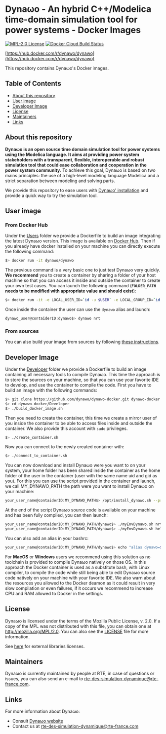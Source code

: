 <!--
    Copyright (c) 2015-2019, RTE (http://www.rte-france.com)
    See AUTHORS.txt
    All rights reserved.
    This Source Code Form is subject to the terms of the Mozilla Public
    License, v. 2.0. If a copy of the MPL was not distributed with this
    file, you can obtain one at http://mozilla.org/MPL/2.0/.
    SPDX-License-Identifier: MPL-2.0

    This file is part of Dynawo, an hybrid C++/Modelica open source time domain
    simulation tool for power systems.
-->
# Dyna&omega;o - An hybrid C++/Modelica time-domain simulation tool for power systems - Docker Images
[![MPL-2.0 License](https://img.shields.io/badge/license-MPL_2.0-blue.svg)](https://www.mozilla.org/en-US/MPL/2.0/)
[![Docker Cloud Build Status](https://img.shields.io/docker/cloud/build/dynawo/dynawo.svg)](https://hub.docker.com/r/dynawo/dynawo)

[https://hub.docker.com/r/dynawo/dynawo](https://hub.docker.com/r/dynawo/dynawo)

This repository contains Dyna&omega;o's Docker images.

## Table of Contents

- [About this repository](#about)
- [User image](#users)
- [Developer Image](#developer)
- [License](#license)
- [Maintainers](#maintainers)
- [Links](#links)

<a name="about"></a>
## About this repository

**Dyna&omega;o is an open source time domain simulation tool for power systems using the Modelica language. It aims at providing power system stakeholders with a transparent, flexible, interoperable and robust simulation tool that could ease collaboration and cooperation in the power system community**.
To achieve this goal, Dyna&omega;o is based on two mains principles: the use of a high-level modeling language Modelica and a strict separation between modeling and solving parts.

We provide this repository to ease users with [Dyna&omega;o' installation](https://github.com/dynawo/dynawo#build) and provide a quick way to try the simulation tool.

<a name="users"></a>
## User image

### From Docker Hub

Under the [Users](https://github.com/dynawo/dynawo-docker/tree/master/Users) folder we provide a Dockerfile to build an image integrating the latest Dyna&omega;o version. This image is available on [Docker Hub](https://hub.docker.com/r/dynawo/dynawo). Then if you already have docker installed on your machine you can directly execute the following command:
``` bash
$> docker run -it dynawo/dynawo
```

The previous command is a very basic one to just test Dyna&omega;o very quickly. **We recommend** you to create a container by sharing a folder of your host machine so that you can access it inside and outside the container to create your own test cases. You can launch the following command (**`FOLDER_PATH` needs to be modified with appropriate value and should exist**):
``` bash
$> docker run -it -e LOCAL_USER_ID=`id -u $USER` -e LOCAL_GROUP_ID=`id -g $USER` -v FOLDER_PATH:/home/dynawo_user/SharedFolder dynawo/dynawo
```

Once inside the container the user can use the `dynawo` alias and launch:
``` bash
dynawo_user@contaiderID:dynawo$> dynawo nrt
```

### From sources

You can also build your image from sources by following [these instructions](https://github.com/dynawo/dynawo-docker/blob/master/Users/BuildFromSources.md).

<a name="developer"></a>
## Developer Image

Under the [Developer](https://github.com/dynawo/dynawo-docker/tree/master/Developer) folder we provide a Dockerfile to build an image containing all necessary tools to compile Dyna&omega;o. This time the approach is to store the sources on your machine, so that you can use your favorite IDE to develop, and use the container to compile the code. First you have to build an image with the following commands:

``` bash
$> git clone https://github.com/dynawo/dynawo-docker.git dynawo-docker
$> cd dynawo-docker/Developer
$> ./build_docker_image.sh
```

Then you need to create the container, this time we create a mirror user of you inside the container to be able to access files inside and outside the container. We also provide this account with `sudo` privileges.

``` bash
$> ./create_container.sh
```

Now you can connect to the newly created container with:

``` bash
$> ./connect_to_container.sh
```

You can now download and install Dyna&omega;o were you want to on your system, your home folder has been shared inside the container as the home folder of the user in the container (user with the same name uid and gid as you). For this you can use the script provided in the container and launch, we call MY_DYNAWO_PATH the path were you want to install Dyna&omega;o on your machine:

``` bash
your_user_name@contaiderID:MY_DYNAWO_PATH$> /opt/install_dynawo.sh --prefix MY_DYNAWO_PATH
```

At the end of the script Dyna&omega;o source code is available on your machine and has been fully compiled, you can then launch:

``` bash
your_user_name@contaiderID:MY_DYNAWO_PATH/dynawo$> ./myEnvDynawo.sh nrt
your_user_name@contaiderID:MY_DYNAWO_PATH/dynawo$> ./myEnvDynawo.sh help
```

You can also add an alias in your bashrc:
``` bash
your_user_name@contaiderID:MY_DYNAWO_PATH/dynawo$> echo "alias dynawo=$(pwd)/myEnvDynawo.sh" >> ~/.bashrc
```

For **MacOS** or **Windows** users we recommend using this solution as no toolchain is provided to compile Dyna&omega;o natively on those OS. In this approach the Docker container is used as a substitute bash, with Linux compiler, to compile the code while still being able to edit Dyna&omega;o source code natively on your machine with your favorite IDE. We also warn about the resources you allowed to the Docker deamon as it could result in very slow compilation or even failures, if it occurs we recommend to increase CPU and RAM allowed to Docker in the settings.

<a name="license"></a>
## License

Dyna&omega;o is licensed under the terms of the Mozilla Public License, v. 2.0. If a copy of the MPL was not distributed with this file, you can obtain one at http://mozilla.org/MPL/2.0. You can also see the [LICENSE](https://github.com/dynawo/dynawo-docker/blob/master/LICENSE.txt) file for more information.

See [here](https://github.com/dynawo/dynawo#license) for external libraries licenses.

<a name="maintainers"></a>
## Maintainers

Dyna&omega;o is currently maintained by people at RTE, in case of questions or issues, you can also send an e-mail to [rte-des-simulation-dynamique@rte-france.com](mailto:rte-des-simulation-dynamique@rte-france.com).

<a name="links"></a>
## Links

For more information about Dyna&omega;o:

* Consult [Dyna&omega;o website](http://dynawo.org)
* Contact us at [rte-des-simulation-dynamique@rte-france.com](mailto:rte-des-simulation-dynamique@rte-france.com)
